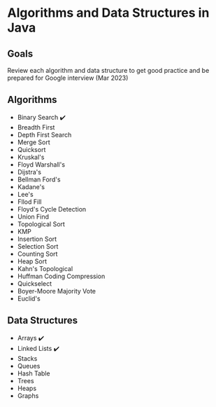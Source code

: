 # Algorithms and Data Structures in Java

## Goals

Review each algorithm and data structure to get good practice and be prepared for Google interview (Mar 2023)

## Algorithms

- Binary Search :heavy_check_mark:
- Breadth First
- Depth First Search
- Merge Sort
- Quicksort
- Kruskal's
- Floyd Warshall's
- Dijstra's
- Bellman Ford's
- Kadane's
- Lee's
- Fllod Fill
- Floyd's Cycle Detection
- Union Find
- Topological Sort
- KMP
- Insertion Sort
- Selection Sort
- Counting Sort
- Heap Sort
- Kahn's Topological
- Huffman Coding Compression
- Quickselect
- Boyer-Moore Majority Vote
- Euclid's

## Data Structures

- Arrays :heavy_check_mark:
- Linked Lists :heavy_check_mark:
- Stacks
- Queues
- Hash Table
- Trees
- Heaps
- Graphs
